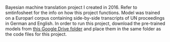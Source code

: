 Bayesian machine translation project I created in 2016. Refer to smtinfosheet for the info on how this project functions. Model was trained on a Europarl corpus containing side-by-side transcripts of UN proceedings in German and English. In order to run this project, download the pre-trained models from [this Google Drive folder](https://drive.google.com/drive/folders/10ZZ6L2dE-Cgl6onc1wOZHAgT2GLTvxDQ?usp=sharing) and place them in the same folder as the code files for this project. 
